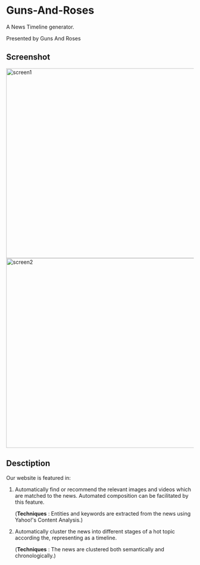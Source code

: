 Guns-And-Roses
==============

A News Timeline generator.

Presented by Guns And Roses

Screenshot
----------

<img src="http://farm8.staticflickr.com/7336/8751257447_32b22d0b39_b.jpg" height=510 alt="screen1" />
<img src="http://farm3.staticflickr.com/2823/8752389888_acdf265ff7_b.jpg" height=510 alt="screen2" >


Desctiption
-----------

Our website is featured in:


1. Automatically find or recommend the relevant images and videos which are matched to the news. Automated composition can be facilitated by this feature. 
    
    (<b>Techniques</b> : Entities and keywords are extracted from the news using Yahoo!'s Content Analysis.)
2. Automatically cluster the news into different stages of a hot topic according the, representing as a timeline.
    
    (<b>Techniques</b> : The news are clustered both semantically and chronologically.)
